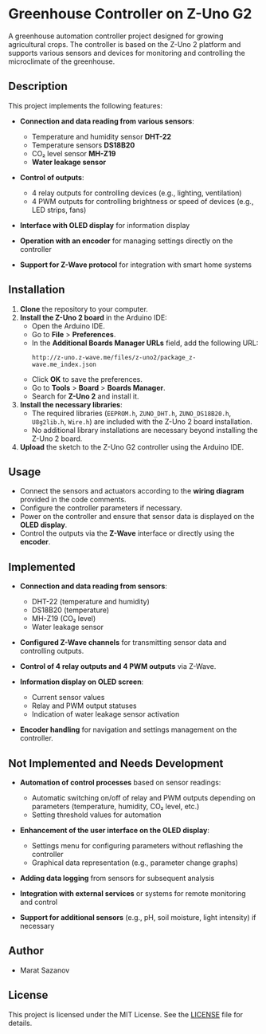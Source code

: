 # Greenhouse Controller on Z-Uno G2

A greenhouse automation controller project designed for growing agricultural crops. The controller is based on the Z-Uno 2 platform and supports various sensors and devices for monitoring and controlling the microclimate of the greenhouse.

## Description

This project implements the following features:

- **Connection and data reading from various sensors**:
  - Temperature and humidity sensor **DHT-22**
  - Temperature sensors **DS18B20**
  - CO₂ level sensor **MH-Z19**
  - **Water leakage sensor**

- **Control of outputs**:
  - 4 relay outputs for controlling devices (e.g., lighting, ventilation)
  - 4 PWM outputs for controlling brightness or speed of devices (e.g., LED strips, fans)

- **Interface with OLED display** for information display

- **Operation with an encoder** for managing settings directly on the controller

- **Support for Z-Wave protocol** for integration with smart home systems

## Installation

1. **Clone** the repository to your computer.
2. **Install the Z-Uno 2 board** in the Arduino IDE:
   - Open the Arduino IDE.
   - Go to **File** > **Preferences**.
   - In the **Additional Boards Manager URLs** field, add the following URL:
     ```
     http://z-uno.z-wave.me/files/z-uno2/package_z-wave.me_index.json
     ```
   - Click **OK** to save the preferences.
   - Go to **Tools** > **Board** > **Boards Manager**.
   - Search for **Z-Uno 2** and install it.
3. **Install the necessary libraries**:
   - The required libraries (`EEPROM.h`, `ZUNO_DHT.h`, `ZUNO_DS18B20.h`, `U8g2lib.h`, `Wire.h`) are included with the Z-Uno 2 board installation.
   - No additional library installations are necessary beyond installing the Z-Uno 2 board.
4. **Upload** the sketch to the Z-Uno G2 controller using the Arduino IDE.

## Usage

- Connect the sensors and actuators according to the **wiring diagram** provided in the code comments.
- Configure the controller parameters if necessary.
- Power on the controller and ensure that sensor data is displayed on the **OLED display**.
- Control the outputs via the **Z-Wave** interface or directly using the **encoder**.

## Implemented

- **Connection and data reading from sensors**:
  - DHT-22 (temperature and humidity)
  - DS18B20 (temperature)
  - MH-Z19 (CO₂ level)
  - Water leakage sensor

- **Configured Z-Wave channels** for transmitting sensor data and controlling outputs.

- **Control of 4 relay outputs and 4 PWM outputs** via Z-Wave.

- **Information display on OLED screen**:
  - Current sensor values
  - Relay and PWM output statuses
  - Indication of water leakage sensor activation

- **Encoder handling** for navigation and settings management on the controller.

## Not Implemented and Needs Development

- **Automation of control processes** based on sensor readings:
  - Automatic switching on/off of relay and PWM outputs depending on parameters (temperature, humidity, CO₂ level, etc.)
  - Setting threshold values for automation

- **Enhancement of the user interface on the OLED display**:
  - Settings menu for configuring parameters without reflashing the controller
  - Graphical data representation (e.g., parameter change graphs)

- **Adding data logging** from sensors for subsequent analysis

- **Integration with external services** or systems for remote monitoring and control

- **Support for additional sensors** (e.g., pH, soil moisture, light intensity) if necessary

## Author

- Marat Sazanov

## License

This project is licensed under the MIT License. See the [LICENSE](LICENSE) file for details.
